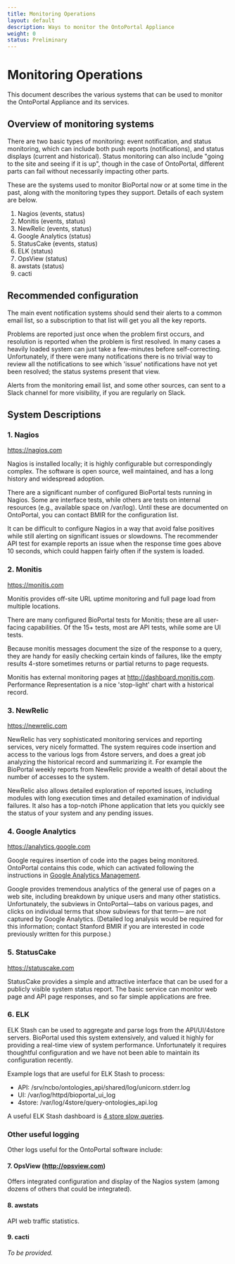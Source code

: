 ```yaml
---
title: Monitoring Operations
layout: default
description: Ways to monitor the OntoPortal Appliance
weight: 0
status: Preliminary
---
```


# Monitoring Operations

This document describes the various systems that can be used to monitor the OntoPortal Appliance and its services. 

## Overview of monitoring systems

There are two basic types of monitoring: event notification, and status monitoring, which can include both push reports (notifications), and status displays (current and historical). Status monitoring can also include "going to the site and seeing if it is up", though in the case of OntoPortal, different parts can fail without necessarily impacting other parts.

These are the systems used to monitor BioPortal now or at some time in the past, 
along with the monitoring types they support. Details of each system are below. 

1. Nagios (events, status)
2. Monitis (events, status)
3. NewRelic (events, status)
4. Google Analytics (status)
5. StatusCake (events, status)
6. ELK (status)
7. OpsView (status)
8. awstats (status)
9. cacti 

## Recommended configuration

The main event notification systems should send their alerts 
to a common email list, 
so a subscription to that list will get you all the key reports.

Problems are reported just once when the problem first occurs, 
and resolution is reported when the problem is first resolved. 
In many cases a heavily loaded system can just take a few-minutes 
before self-correcting. 
Unfortunately, if there were many notifications there is no trivial way 
to review all the notifications to see which 'issue' notifications 
have not yet been resolved; the status systems present that view.

Alerts from the monitoring email list, and some other sources, 
can sent to a Slack channel for more visibility, if you are regularly on Slack. 

## System Descriptions

### 1. Nagios
https://nagios.com

Nagios is installed locally; it is highly configurable but correspondingly complex. The software is open source, well maintained, and has a long history and widespread adoption.

There are a significant number of configured BioPortal tests running in Nagios. Some are interface tests, while others are tests on internal resources (e.g., available space on /var/log). Until these are documented on OntoPortal,
you can contact BMIR for the configuration list.

It can be difficult to configure Nagios in a way that avoid false positives
while still alerting on significant issues or slowdowns.
The recommender API test for example reports an issue 
when the response time goes above 10 seconds, which could happen fairly often
if the system is loaded. 

### 2. Monitis
https://monitis.com

Monitis provides off-site URL uptime monitoring and full page load from multiple locations. 

There are many configured BioPortal tests for Monitis; 
these are all user-facing capabilities. 
Of the 15+ tests, most are API tests, while some are UI tests.

Because monitis messages document the size of the response to a query, 
they are handy for easily checking certain kinds of failures, 
like the empty results 4-store sometimes returns or 
partial returns to page requests.

Monitis has external monitoring pages at http://dashboard.monitis.com. 
Performance Representation is a nice 'stop-light' chart with a historical record.

### 3. NewRelic

https://newrelic.com

NewRelic has very sophisticated monitoring services and reporting services, 
very nicely formatted. 
The system requires code insertion and 
access to the various logs from 4store servers, 
and does a great job analyzing the historical record and summarizing it.
For example the BioPortal weekly reports from NewRelic provide a wealth of detail 
about the number of accesses to the system.

NewRelic also allows detailed exploration of reported issues, 
including modules with long execution times and 
detailed examination of individual failures. 
It also has a top-notch iPhone application that lets you quickly see 
the status of your system and any pending issues.

### 4. Google Analytics

https://analytics.google.com

Google requires insertion of code into the pages being monitored.
OntoPortal contains this code, which can activated following 
the instructions in [Google Analytics Management](../google_analytics_management).

Google provides tremendous analytics of the general use of pages on a web site,
including breakdown by unique users and many other statistics.
Unfortunately, the subviews in OntoPortal—tabs on various pages,
and clicks on individual terms that show subviews for that term—
are not captured by Google Analytics. 
(Detailed log analysis would be required for this information;
contact Stanford BMIR if you are interested in code previously written for this purpose.)

### 5. StatusCake 

https://statuscake.com

StatusCake provides a simple and attractive interface 
that can be used for a publicly visible system status report.
The basic service can monitor web page and API page responses,
and so far simple applications are free.

### 6. ELK

ELK Stash can be used to aggregate and parse logs from the API/UI/4store servers.
BioPortal used this system extensively, and valued it highly
for providing a real-time view of system performance.
Unfortunately it requires thoughtful configuration
and we have not been able to maintain its configuration recently.

Example logs that are useful for ELK Stash to process:

* API:  /srv/ncbo/ontologies_api/shared/log/unicorn.stderr.log
* UI:  /var/log/httpd/bioportal_ui_log
* 4store: /var/log/4store/query-ontologies_api.log

A useful ELK Stash dashboard is [4 store slow queries](http://ncbo-logstash1.stanford.edu/app/kibana#/dashboard/4store_slow_queries).

### Other useful logging

Other logs useful for the OntoPortal software include:

#### 7. OpsView (http://opsview.com)

Offers integrated configuration and display of the Nagios system 
(among dozens of others that could be integrated). 

#### 8. awstats

API web traffic statistics.

#### 9. cacti 

_To be provided._
